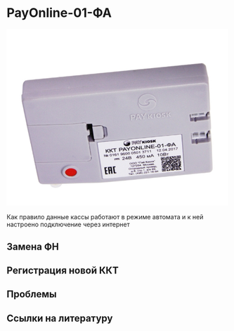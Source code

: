 # PayOnline-01-ФА
![PayOnline01ФА](https://github.com/Barsuchek/Maintenance-Center-Engineer/blob/main/Photo/KKT/PayOnline01ФА.jpg)

Как правило данные кассы работают в режиме автомата и к ней настроено подключение через интернет

## Замена ФН


## Регистрация новой ККТ


## Проблемы


## Ссылки на литературу